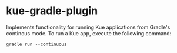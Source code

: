 # kue-gradle-plugin
Implements functionality for running Kue applications from Gradle's continous mode. To run a Kue app, execute the
following command:

```
gradle run --continuous
```
